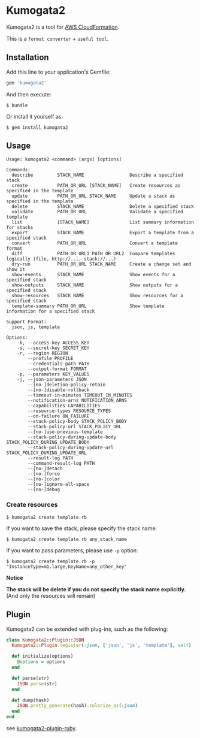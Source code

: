 # Kumogata2

Kumogata2 is a tool for [AWS CloudFormation](https://aws.amazon.com/cloudformation/).

This is a `format converter` + `useful tool`.

## Installation

Add this line to your application's Gemfile:

```ruby
gem 'kumogata2'
```

And then execute:

    $ bundle

Or install it yourself as:

    $ gem install kumogata2

## Usage

```
Usage: kumogata2 <command> [args] [options]

Commands:
  describe         STACK_NAME                 Describe a specified stack
  create           PATH_OR_URL [STACK_NAME]   Create resources as specified in the template
  update           PATH_OR_URL STACK_NAME     Update a stack as specified in the template
  delete           STACK_NAME                 Delete a specified stack
  validate         PATH_OR_URL                Validate a specified template
  list             [STACK_NAME]               List summary information for stacks
  export           STACK_NAME                 Export a template from a specified stack
  convert          PATH_OR_URL                Convert a template format
  diff             PATH_OR_URL1 PATH_OR_URL2  Compare templates logically (file, http://..., stack://...)
  dry-run          PATH_OR_URL STACK_NAME     Create a change set and show it
  show-events      STACK_NAME                 Show events for a specified stack
  show-outputs     STACK_NAME                 Show outputs for a specified stack
  show-resources   STACK_NAME                 Show resources for a specified stack
  template-summary PATH_OR_URL                Show template information for a specified stack

Support Format:
  json, js, template

Options:
    -k, --access-key ACCESS_KEY
    -s, --secret-key SECRET_KEY
    -r, --region REGION
        --profile PROFILE
        --credentials-path PATH
        --output-format FORMAT
    -p, --parameters KEY_VALUES
    -j, --json-parameters JSON
        --[no-]deletion-policy-retain
        --[no-]disable-rollback
        --timeout-in-minutes TIMEOUT_IN_MINUTES
        --notification-arns NOTIFICATION_ARNS
        --capabilities CAPABILITIES
        --resource-types RESOURCE_TYPES
        --on-failure ON_FAILURE
        --stack-policy-body STACK_POLICY_BODY
        --stack-policy-url STACK_POLICY_URL
        --[no-]use-previous-template
        --stack-policy-during-update-body STACK_POLICY_DURING_UPDATE_BODY
        --stack-policy-during-update-url STACK_POLICY_DURING_UPDATE_URL
        --result-log PATH
        --command-result-log PATH
        --[no-]detach
        --[no-]force
        --[no-]color
        --[no-]ignore-all-space
        --[no-]debug
```

### Create resources

    $ kumogata2 create template.rb

If you want to save the stack, please specify the stack name:

    $ kumogata2 create template.rb any_stack_name

If you want to pass parameters, please use `-p` option:

    $ kumogata2 create template.rb -p "InstanceType=m1.large,KeyName=any_other_key"


**Notice**

**The stack will be delete if you do not specify the stack name explicitly.**
(And only the resources will remain)

## Plugin

Kumogata2 can be extended with plug-ins, such as the following:

```ruby
class Kumogata2::Plugin::JSON
  Kumogata2::Plugin.register(:json, ['json', 'js', 'template'], self)

  def initialize(options)
    @options = options
  end

  def parse(str)
    JSON.parse(str)
  end

  def dump(hash)
    JSON.pretty_generate(hash).colorize_as(:json)
  end
end
```

see [kumogata2-plugin-ruby](https://github.com/winebarrel/kumogata2-plugin-ruby).
